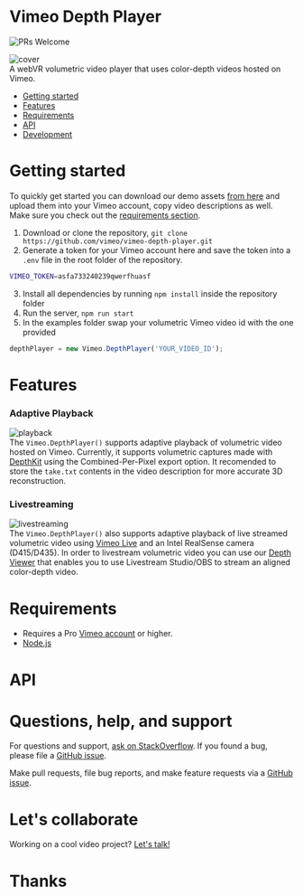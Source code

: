 <h1>Vimeo Depth Player</h1>

![PRs Welcome](https://img.shields.io/badge/PRs-welcome-brightgreen.svg?style=flat-square)  

![cover](https://github.com/vimeo/volumetric-player/blob/library-refactoring/docs/webvr_small.gif)  
A webVR volumetric video player that uses color-depth videos hosted on Vimeo. 
- [Getting started](#getting-started)
- [Features](#features)
- [Requirements](#requirements)
- [API](#api)
- [Development](#development)

# Getting started
To quickly get started you can download our demo assets [from here](https://labs.vimeo.com/cdn/volumetric/demo-assets.zip) and upload them into your Vimeo account, copy video descriptions as well. Make sure you check out the [requirements section](#requirements).
1. Download or clone the repository, `git clone https://github.com/vimeo/vimeo-depth-player.git`
2. Generate a token for your Vimeo account here and save the token into a `.env` file in the root folder of the repository.
```sh
VIMEO_TOKEN=asfa733240239qwerfhuasf
```
3. Install all dependencies by running `npm install` inside the repository folder
4. Run the server, `npm run start`
5. In the examples folder swap your volumetric Vimeo video id with the one provided
```js
depthPlayer = new Vimeo.DepthPlayer('YOUR_VIDEO_ID');
```

# Features
### Adaptive Playback
![playback](https://github.com/vimeo/vimeo-depth-player/blob/library-refactoring/docs/playback.gif)  
The `Vimeo.DepthPlayer()` supports adaptive playback of volumetric video hosted on Vimeo. Currently, it supports volumetric captures made with [DepthKit](https://depthkit.tv) using the Combined-Per-Pixel export option. It recomended to store the `take.txt` contents in the video description for more accurate 3D reconstruction.

### Livestreaming
![livestreaming](https://github.com/vimeo/vimeo-depth-player/blob/library-refactoring/docs/livestreaming.gif)  
The `Vimeo.DepthPlayer()` also supports adaptive playback of live streamed volumetric video using [Vimeo Live](https://vimeo.com/live) and an Intel RealSense camera (D415/D435). In order to livestream volumetric video you can use our [Depth Viewer](http://github.com/vimeo/depth-viewer) that enables you to use Livestream Studio/OBS to stream an aligned color-depth video. 


# Requirements
* Requires a Pro [Vimeo account](https://vimeo.com) or higher. 
* [Node.js](https://nodejs.org)

# API


# Questions, help, and support
For questions and support, [ask on StackOverflow](https://stackoverflow.com/questions/ask/?tags=vimeo). If you found a bug, please file a [GitHub issue](https://github.com/vimeo/unity-vimeo-player/issues).

Make pull requests, file bug reports, and make feature requests via a [GitHub issue](https://github.com/vimeo/unity-vimeo-player/issues).

# Let's collaborate
Working on a cool video project? [Let's talk!](mailto:labs@vimeo.com)

# Thanks
